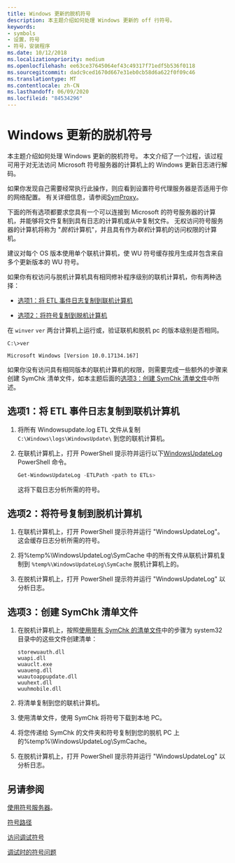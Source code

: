 ```yaml
---
title: Windows 更新的脱机符号
description: 本主题介绍如何处理 Windows 更新的 off 行符号。
keywords:
- symbols
- 设置，符号
- 符号，安装程序
ms.date: 10/12/2018
ms.localizationpriority: medium
ms.openlocfilehash: ee63ce37645064ef43c49317f71edf5b536f0118
ms.sourcegitcommit: dadc9ced1670d667e31eb0cb58d6a622f0f09c46
ms.translationtype: MT
ms.contentlocale: zh-CN
ms.lasthandoff: 06/09/2020
ms.locfileid: "84534296"
---
```

# <a name="offline-symbols-for-windows-update"></a>Windows 更新的脱机符号

本主题介绍如何处理 Windows 更新的脱机符号。 本文介绍了一个过程，该过程可用于对无法访问 Microsoft 符号服务器的计算机上的 Windows 更新日志进行解码。 

如果你发现自己需要经常执行此操作，则应看到设置符号代理服务器是否适用于你的网络配置。 有关详细信息，请参阅[SymProxy](symproxy.md)。

下面的所有选项都要求您具有一个可以连接到 Microsoft 的符号服务器的计算机，并能够将文件复制到具有日志的计算机或从中复制文件。 无权访问符号服务器的计算机将称为 "*脱机*计算机"，并且具有作为*联机*计算机的访问权限的计算机。

 建议对每个 OS 版本使用单个联机计算机，使 WU 符号缓存按月生成并包含来自多个更新版本的 WU 符号。 
 
如果你有权访问与脱机计算机具有相同修补程序级别的联机计算机，你有两种选择：

- [选项1：将 ETL 事件日志复制到联机计算机](#ETL)

- [选项2：将符号复制到脱机计算机](#OFFLINE)

在 `winver` `ver` 两台计算机上运行或，验证联机和脱机 pc 的版本级别是否相同。

```console
C:\>ver

Microsoft Windows [Version 10.0.17134.167]
```

如果你没有访问具有相同版本的联机计算机的权限，则需要完成一些额外的步骤来创建 SymChk 清单文件，如本主题后面的[选项3：创建 SymChk 清单文件](#SYMCHK)中所述。


## <a name="span-idetlspanspan-idetlspanoption-1-copy-the-etl-event-log-to-the-online-machine"></a><span id="etl"></span><span id="ETL"></span>选项1：将 ETL 事件日志复制到联机计算机

1. 将所有 Windowsupdate.log ETL 文件从复制 `C:\Windows\logs\WindowsUpdate\` 到您的联机计算机。

2. 在联机计算机上，打开 PowerShell 提示符并运行以下[WindowsUpdateLog](https://docs.microsoft.com/powershell/module/windowsupdate/get-windowsupdatelog?view=win10-ps) PowerShell 命令。 

   ```powershell
   Get-WindowsUpdateLog -ETLPath <path to ETLs>
   ```
   这将下载日志分析所需的符号。


## <a name="span-idofflinespanspan-idofflinespanoption-2-copy-the-symbols-to-the-offline-machine"></a><span id="offline"></span><span id="OFFLINE"></span>选项2：将符号复制到脱机计算机

1. 在联机计算机上，打开 PowerShell 提示符并运行 "WindowsUpdateLog"。 这会缓存日志分析所需的符号。

2. 将%temp%\WindowsUpdateLog\SymCache 中的所有文件从联机计算机复制到 `%temp%\WindowsUpdateLog\SymCache` 脱机计算机上的。

3. 在脱机计算机上，打开 PowerShell 提示符并运行 "WindowsUpdateLog" 以分析日志。


## <a name="span-idsymchkspanspan-idsymchkspanoption-3-create-a-symchk-manifest-file"></a><span id="symchk"></span><span id="SYMCHK"></span>选项3：创建 SymChk 清单文件

1.  在脱机计算机上，按照[使用带有 SymChk 的清单文件](using-a-manifest-file-with-symchk.md)中的步骤为 system32 目录中的这些文件创建清单：

    ```console
    storewuauth.dll
    wuapi.dll
    wuauclt.exe
    wuaueng.dll
    wuautoappupdate.dll
    wuuhext.dll
    wuuhmobile.dll
    ```

2.  将清单复制到您的联机计算机。

3.  使用清单文件，使用 SymChk 将符号下载到本地 PC。 

4.  将您传递给 SymChk 的文件夹和符号复制到您的脱机 PC 上的%temp%\WindowsUpdateLog\SymCache。
 
5. 在脱机计算机上，打开 PowerShell 提示符并运行 "WindowsUpdateLog" 以分析日志。

 



## <a name="see-also"></a>另请参阅

[使用符号服务器](using-a-symbol-server.md)。

[符号路径](symbol-path.md) 

[访问调试符号](accessing-symbols-for-debugging.md)

[调试时的符号问题](symbol-problems-while-debugging.md)
 





